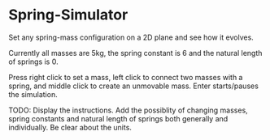 # Spring-Simulator
Set any spring-mass configuration on a 2D plane and see how it evolves. 

Currently all masses are 5kg, the spring constant is 6 and the natural length of springs is 0.

Press right click to set a mass, left click to connect two masses with a spring, and middle click to create an unmovable mass.
Enter starts/pauses the simulation.

TODO: 
Display the instructions.
Add the possiblity of changing masses, spring constants and natural length of springs both generally and individually.
Be clear about the units.
